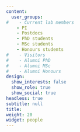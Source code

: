 ```yaml
---
content:
  user_groups:
#    - Current lab members
    - PI
    - Postdocs
    - PhD students
    - MSc students
    - Honours students
#    - Visitors
#    - Alumni PhD
#    - Alumni MSc
#    - Alumni Honours
design:
  show_interests: false
  show_role: true
  show_social: true
headless: true
subtitle: null
title: 
weight: 20
widget: people
---
```


